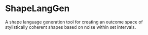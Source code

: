 # ShapeLangGen

A shape language generation tool for creating an outcome space of stylistically coherent shapes based on noise within set intervals.

